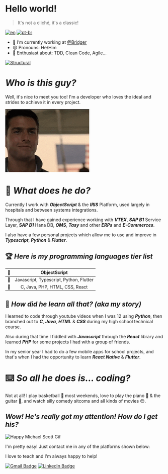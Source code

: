 <!--Main section-->
# Hello world!

> It's not a cliché, it's a classic!

[![en](https://img.shields.io/badge/lang-en-red.svg)](https://github.com/silveira42/silveira42/blob/main/README.md)
[![pt-br](https://img.shields.io/badge/lang-pt--br-green.svg)](https://github.com/silveira42/silveira42/blob/main/LEIAME.md)

- 💼 I’m currently working at [@Bridger](https://github.com/Grupo-Bridger)
- 😄 Pronouns: He/Him
- 🔭 Enthusiast about: TDD, Clean Code, Agile...

[![Structural](https://skillicons.dev/icons?i=linux,bash,debian,git,github,docker,jenkins,vscode&theme=dark)](https://skillicons.dev)

<!--Introduction-->
# _Who is this guy?_
Well, it's nice to meet you too! I'm a developer who loves the ideal and strides to achieve it in every project.

<img src="refs/happyTomCruise.gif" alt="Happy Tom Cruise Gif" height="200" />

<!--Skillset-->
# 🤷 _What does he do?_
Currently I work with **_ObjectScript_** & the **_IRIS_** Platform, used largely in hospitals and between systems integrations.

Through that I have gained experience working with **_VTEX_**, **_SAP B1_** Service Layer, **_SAP B1_** Hana DB, **_OMS_**, **_Tasy_** and other **_ERPs_** and **_E-Commerces_**.

I also have a few personal projects which allow me to use and improve in **_Typescript_**, **_Python_** & **_Flutter_**.

<!--Known languages/technologies-->
## 🏆 _Here is my programming languages tier list_
| 🥇 | ObjectScript |
|:---:|:---:|
| 🥈 | Javascript, Typescript, Python, Flutter |
| 🥉 | C, Java, PHP, HTML, CSS, React |

<!--Skillset-->
## 📖 _How did he learn all that? (aka my story)_
I learned to code through youtube videos when I was 12 using **_Python_**, then branched out to **_C_**, **_Java_**, **_HTML_** & **_CSS_** during my high school technical course.

Also during that time I fiddled with **_Javascript_** through the **_React_** library and learned **_PHP_** for some projects I had with a group of friends.

In my senior year I had to do a few mobile apps for school projects, and that's when I had the opportunity to learn **_React Native_** & **_Flutter_**.

<!--Other interests-->
# ⌨️ **_So all he does is... coding?_**
Not at all! I play basketball 🏀 most weekends, love to play the piano 🎹 & the guitar 🎸, and watch silly comedy sitcoms and all kinds of movies 😊.

<!--Contact info-->
## **_Wow! He's really got my attention! How do I get his?_**

<img src="refs/steve-carell-wow.gif" alt="Happy Michael Scott Gif" height="200" />

I'm pretty easy! Just contact me in any of the platforms shown below:

I love to teach and I'm always happy to help!

[![Gmail Badge](https://img.shields.io/badge/-Gmail-%23333?style=for-the-badge&logo=gmail&logoColor=white)](mailto:silverdev42@gmail.com)
[![Linkedin Badge](https://img.shields.io/badge/-LinkedIn-0077B5?style=for-the-badge&logo=Linkedin&logoColor=white&link=https://www.linkedin.com/in/silveirabruno842/)](https://www.linkedin.com/in/silveirabruno842/)

